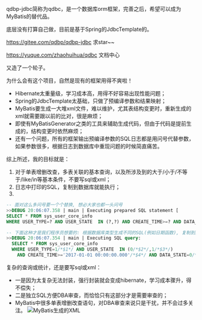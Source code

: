 qdbp-jdbc简称为qdbc，是一个数据库orm框架，完善之后，希望可以成为MyBatis的替代品。

底层没有打算自己做，目前是基于Spring的JdbcTemplate的。

https://gitee.com/qdbp/qdbp-jdbc 求star~~

https://yuque.com/zhaohuihua/qdbc 文档中心


又造了一个轮子。

为什么会有这个项目，自然是现有的框架用得不爽啦！
* Hibernate太重量级，学习成本高，用得不好容易出现性能问题；
* Spring的JdbcTemplate太基础，只做了预编译参数和结果映射；
* MyBatis要生成一大堆xml文件，难以维护，尤其表结构变更时，重新生成的xml就需要跟以前的比对，很是麻烦；
* 即使有MyBatisGenerator之类的工具来辅助生成代码，但由于代码是提前生成的，结构变更时依然麻烦；
* 还有一个问题，所有的框架输出预编译参数的SQL日志都是用问号代替参数，
如果参数很多，根据日志到数据库中重现问题的时候简直痛苦。

综上所述，我的目标就是：
1. 对于单表增删改查，多表关联的基本查询，以及所涉及到的大于/小于/不等于/like/in等基本条件，不要写sql或xml；
2. 日志中打印的SQL，复制到数据库就能执行；
3. 
```sql
-- 面对这么多问号要一个个替换, 想必大家也都一头问号
>>DEBUG 20:06:07.358 | main | Executing prepared SQL statement [
SELECT * FROM sys_user_core_info
WHERE USER_TYPE=? AND USER_STATE  IN (?,?) AND CREATE_TIME>=? AND DATA_STATE=?] | o.s.j.c.JdbcTemplate.execute

-- 下面这种才是我们程序员想要的: 根据数据库类型生成不同的SQL(例如日期函数), 复制到数据库中就能执行
>>DEBUG 20:06:07.354 | main | Executing SQL query:
  SELECT * FROM sys_user_core_info
  WHERE USER_TYPE=1/*$1*/ AND USER_STATE  IN (0/*$2*/,1/*$3*/) 
    AND CREATE_TIME>='2017-01-01 00:00:00.000'/*$4*/ AND DATA_STATE=0/*$5*/ | c.g.q.j.b.SqlBufferJdbcOperationsImpl
```

复杂的查询或统计，还是要写sql或xml：
* 一是因为太复杂无法封装，强行封装就会变成hibernate，学习成本骤升，得不偿失；
* 二是独立SQL方便DBA审查，而恰恰只有这部分才是需要审查的；
* MyBatis中很多单表增删改查语句，对DBA审查来说只是干扰，并不会过多关注。
![MyBatis生成的XML](https://images.gitee.com/uploads/images/2020/0713/084103_8b1ab5f2_1823458.png "屏幕截图.png")